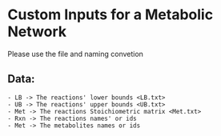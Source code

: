 # Custom Inputs for a Metabolic Network

Please use the file and naming convetion

## Data:
    - LB -> The reactions' lower bounds <LB.txt>
    - UB -> The reactions' upper bounds <UB.txt>
    - Met -> The reactions Stoichiometric matrix <Met.txt>
    - Rxn -> The reactions names' or ids 
    - Met -> The metabolites names or ids